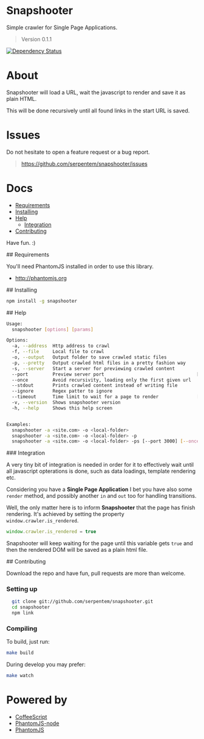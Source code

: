# Snapshooter

Simple crawler for Single Page Applications.

> Version 0.1.1

[![Dependency Status](https://gemnasium.com/serpentem/snapshooter.png)](https://gemnasium.com/serpentem/snapshooter)

# About

Snapshooter will load a URL, wait the javascript to render and save it as plain
HTML.

This will be done recursively until all found links in the start URL is saved.

# Issues

Do not hesitate to open a feature request or a bug report.
> https://github.com/serpentem/snapshooter/issues

# Docs
  - [Requirements](#requirements)
  - [Installing](#installing)
  - [Help](#help)
    - [Integration](#integration)
  - [Contributing](#contributing)

Have fun. :)

<a name="requirements" />
## Requirements

You'll need PhantomJS installed in order to use this library.
 * http://phantomjs.org


<a name="installing" />
## Installing

````bash
npm install -g snapshooter
````

<a name="help" />
## Help

````bash
Usage:
  snapshooter [options] [params]

Options:
  -a, --address  Http address to crawl                              
  -f, --file     Local file to crawl                                
  -o, --output   Output folder to save crawled static files         
  -p, --pretty   Output crawled html files in a pretty fashion way  
  -s, --server   Start a server for previewing crawled content      
  --port         Preview server port                                  [default: 8080]
  --once         Avoid recursivity, loading only the first given url
  --stdout       Prints crawled content instead of writing file     
  --ignore       Regex patter to ignore                             
  --timeout      Time limit to wait for a page to render              [default: 15000]
  -v, --version  Shows snapshooter version                          
  -h, --help     Shows this help screen                             


Examples:
  snapshooter -a <site.com> -o <local-folder>
  snapshooter -a <site.com> -o <local-folder> -p
  snapshooter -a <site.com> -o <local-folder> -ps [--port 3000] [--once] [--ignore /\.exe$/m] [--timeout 20000]
````

<a name="integration" />
### Integration

A very tiny bit of integration is needed in order for it to effectively wait
until all javascript opterations is done, such as data loadings, template
rendering etc.

Considering you have a **Single Page Application** I bet you have also some
`render` method, and possibly another `in` and `out` too for handling
transitions.

Well, the only matter here is to inform **Snapshooter** that the page has finish
rendering. It's achieved by setting the property `window.crawler.is_rendered`.

````javascript
window.crawler.is_rendered = true
````

Snapshooter will keep waiting for the page until this variable gets `true` and
then the rendered DOM will be saved as a plain html file.


<a name="contributing"/>
## Contributing

Download the repo and have fun, pull requests are more than welcome.

### Setting up

````bash
  git clone git://github.com/serpentem/snapshooter.git
  cd snapshooter
  npm link
````

### Compiling

To build, just run:

````bash
make build
````

During develop you may prefer:

````bash
make watch
````

# Powered by
 - [CoffeeScript](https://github.com/jashkenas/coffee-script)
 - [PhantomJS-node](https://github.com/sgentle/phantomjs-node)
 - [PhantomJS](http://phantomjs.org)